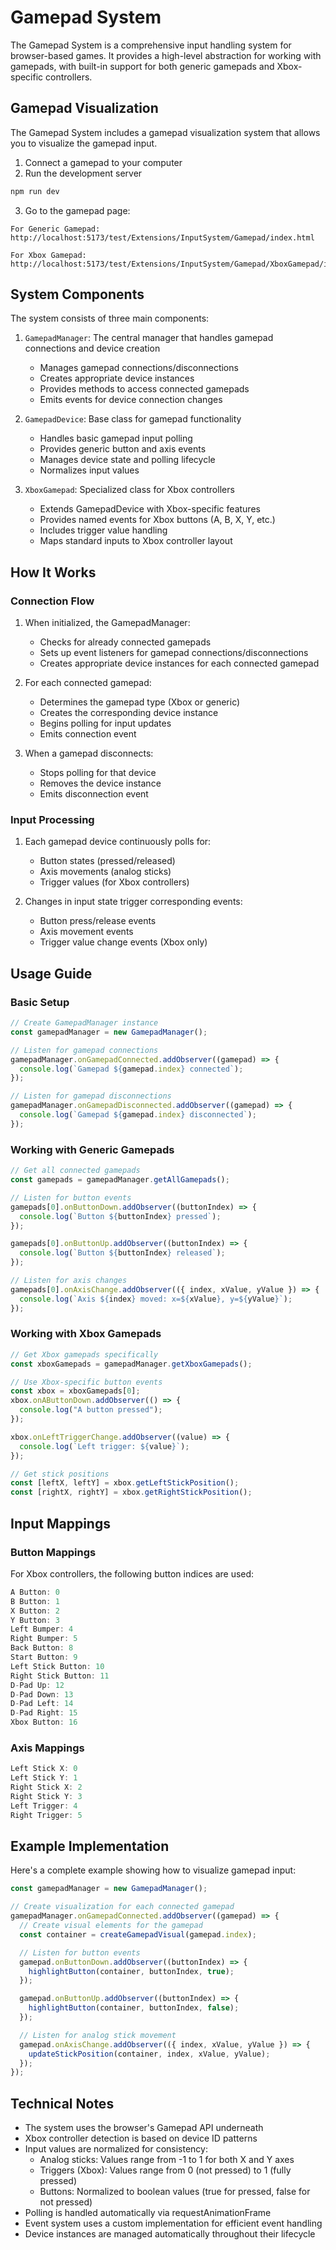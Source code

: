 # Gamepad System

The Gamepad System is a comprehensive input handling system for browser-based games. It provides a high-level abstraction for working with gamepads, with built-in support for both generic gamepads and Xbox-specific controllers.

## Gamepad Visualization

The Gamepad System includes a gamepad visualization system that allows you to visualize the gamepad input.

1. Connect a gamepad to your computer
2. Run the development server

```bash
npm run dev
```

3. Go to the gamepad page:

```text
For Generic Gamepad:
http://localhost:5173/test/Extensions/InputSystem/Gamepad/index.html

For Xbox Gamepad:
http://localhost:5173/test/Extensions/InputSystem/Gamepad/XboxGamepad/index.html
```

## System Components

The system consists of three main components:

1. `GamepadManager`: The central manager that handles gamepad connections and device creation

   - Manages gamepad connections/disconnections
   - Creates appropriate device instances
   - Provides methods to access connected gamepads
   - Emits events for device connection changes

2. `GamepadDevice`: Base class for gamepad functionality

   - Handles basic gamepad input polling
   - Provides generic button and axis events
   - Manages device state and polling lifecycle
   - Normalizes input values

3. `XboxGamepad`: Specialized class for Xbox controllers
   - Extends GamepadDevice with Xbox-specific features
   - Provides named events for Xbox buttons (A, B, X, Y, etc.)
   - Includes trigger value handling
   - Maps standard inputs to Xbox controller layout

## How It Works

### Connection Flow

1. When initialized, the GamepadManager:

   - Checks for already connected gamepads
   - Sets up event listeners for gamepad connections/disconnections
   - Creates appropriate device instances for each connected gamepad

2. For each connected gamepad:

   - Determines the gamepad type (Xbox or generic)
   - Creates the corresponding device instance
   - Begins polling for input updates
   - Emits connection event

3. When a gamepad disconnects:
   - Stops polling for that device
   - Removes the device instance
   - Emits disconnection event

### Input Processing

1. Each gamepad device continuously polls for:

   - Button states (pressed/released)
   - Axis movements (analog sticks)
   - Trigger values (for Xbox controllers)

2. Changes in input state trigger corresponding events:
   - Button press/release events
   - Axis movement events
   - Trigger value change events (Xbox only)

## Usage Guide

### Basic Setup

```typescript
// Create GamepadManager instance
const gamepadManager = new GamepadManager();

// Listen for gamepad connections
gamepadManager.onGamepadConnected.addObserver((gamepad) => {
  console.log(`Gamepad ${gamepad.index} connected`);
});

// Listen for gamepad disconnections
gamepadManager.onGamepadDisconnected.addObserver((gamepad) => {
  console.log(`Gamepad ${gamepad.index} disconnected`);
});
```

### Working with Generic Gamepads

```typescript
// Get all connected gamepads
const gamepads = gamepadManager.getAllGamepads();

// Listen for button events
gamepads[0].onButtonDown.addObserver((buttonIndex) => {
  console.log(`Button ${buttonIndex} pressed`);
});

gamepads[0].onButtonUp.addObserver((buttonIndex) => {
  console.log(`Button ${buttonIndex} released`);
});

// Listen for axis changes
gamepads[0].onAxisChange.addObserver(({ index, xValue, yValue }) => {
  console.log(`Axis ${index} moved: x=${xValue}, y=${yValue}`);
});
```

### Working with Xbox Gamepads

```typescript
// Get Xbox gamepads specifically
const xboxGamepads = gamepadManager.getXboxGamepads();

// Use Xbox-specific button events
const xbox = xboxGamepads[0];
xbox.onAButtonDown.addObserver(() => {
  console.log("A button pressed");
});

xbox.onLeftTriggerChange.addObserver((value) => {
  console.log(`Left trigger: ${value}`);
});

// Get stick positions
const [leftX, leftY] = xbox.getLeftStickPosition();
const [rightX, rightY] = xbox.getRightStickPosition();
```

## Input Mappings

### Button Mappings

For Xbox controllers, the following button indices are used:

```typescript
A Button: 0
B Button: 1
X Button: 2
Y Button: 3
Left Bumper: 4
Right Bumper: 5
Back Button: 8
Start Button: 9
Left Stick Button: 10
Right Stick Button: 11
D-Pad Up: 12
D-Pad Down: 13
D-Pad Left: 14
D-Pad Right: 15
Xbox Button: 16
```

### Axis Mappings

```typescript
Left Stick X: 0
Left Stick Y: 1
Right Stick X: 2
Right Stick Y: 3
Left Trigger: 4
Right Trigger: 5
```

## Example Implementation

Here's a complete example showing how to visualize gamepad input:

```typescript
const gamepadManager = new GamepadManager();

// Create visualization for each connected gamepad
gamepadManager.onGamepadConnected.addObserver((gamepad) => {
  // Create visual elements for the gamepad
  const container = createGamepadVisual(gamepad.index);

  // Listen for button events
  gamepad.onButtonDown.addObserver((buttonIndex) => {
    highlightButton(container, buttonIndex, true);
  });

  gamepad.onButtonUp.addObserver((buttonIndex) => {
    highlightButton(container, buttonIndex, false);
  });

  // Listen for analog stick movement
  gamepad.onAxisChange.addObserver(({ index, xValue, yValue }) => {
    updateStickPosition(container, index, xValue, yValue);
  });
});
```

## Technical Notes

- The system uses the browser's Gamepad API underneath
- Xbox controller detection is based on device ID patterns
- Input values are normalized for consistency:
  - Analog sticks: Values range from -1 to 1 for both X and Y axes
  - Triggers (Xbox): Values range from 0 (not pressed) to 1 (fully pressed)
  - Buttons: Normalized to boolean values (true for pressed, false for not pressed)
- Polling is handled automatically via requestAnimationFrame
- Event system uses a custom implementation for efficient event handling
- Device instances are managed automatically throughout their lifecycle
